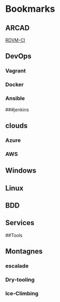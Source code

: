# Bookmarks

## ARCAD
[RDVM-CI](http://rdvm-ci:8080/blue/pipelines)
## DevOps
### Vagrant
### Docker
### Ansible
###jenkins
## clouds
### Azure
### AWS
## Windows
## Linux
## BDD
## Services
##Tools
## Montagnes
### escalade
### Dry-tooling
### Ice-Climbing

